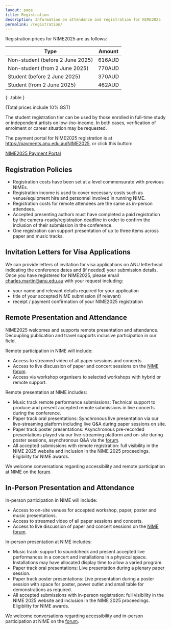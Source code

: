 ```yaml
---
layout: page  
title: Registration
description: Information on attendance and registration for NIME2025
permalink: /registration/
---
```


Registration prices for NIME2025 are as follows:

| **Type**                        | **Amount** |
|---------------------------------|------------|
| Non-student (before 2 June 2025) | 616AUD     |
| Non-student (from 2 June 2025) | 770AUD     |
| Student (before 2 June 2025)     | 370AUD     |
| Student (from 2 June 2025)     | 462AUD     |
{: .table }

(Total prices include 10% GST)

The student registration tier can be used by those enrolled in full-time study or independent artists on low-/no-income. In both cases, verification of enrolment or career situation may be requested.

The payment portal for NIME2025 registration is at <https://payments.anu.edu.au/NIME2025>, or click this button:

<div class="d-flex justify-content-center">
  <a href="https://payments.anu.edu.au/NIME2025" class="btn btn-outline-primary" role="button">NIME2025 Payment Portal</a>
</div>

## Registration Policies

- Registration costs have been set at a level commensurate with previous NIMEs.
- Registration income is used to cover necessary costs such as venue/equipment hire and personnel involved in running NIME.
- Registration costs for remote attendees are the same as in-person attendees.
- Accepted presenting authors must have completed a paid registration by the camera-ready/registration deadline in order to confirm the inclusion of their submission in the conference.
- One registration can support presentation of up to three items across paper and music tracks.

## Invitation Letters for Visa Applications

We can provide letters of invitation for visa applications on ANU letterhead indicating the conference dates and (if needed) your submission details. Once you have registered for NIME2025, please email <charles.martin@anu.edu.au> with your request including:

- your name and relevant details required for your application
- title of your accepted NIME submission (if relevant)
- receipt / payment confirmation of your NIME2025 registration

## Remote Presentation and Attendance

NIME2025 welcomes and supports remote presentation and attendance. Decoupling publication and travel supports inclusive participation in our field.

Remote participation in NIME will include:

- Access to streamed video of all paper sessions and concerts.
- Access to live discussion of paper and concert sessions on the [NIME forum](https://forum.nime.org).
- Access via workshop organisers to selected workshops with hybrid or remote support.

Remote presentation at NIME includes:

- Music track remote performance submissions: Technical support to produce and present accepted remote submissions in live concerts during the conference.
- Paper track oral presentations: Synchronous live presentation via our live-streaming platform including live Q&A during paper sessions on site.
- Paper track poster presentations: Asynchronous pre-recorded presentations played via our live-streaming platform and on-site during poster sessions, asynchronous Q&A via the [forum](https://forum.nime.org).
- All accepted submissions with remote registration: full visibility in the NIME 2025 website and inclusion in the NIME 2025 proceedings. Eligibility for NIME awards. 

We welcome conversations regarding accessibility and remote participation at NIME on the [forum](https://forum.nime.org).

## In-Person Presentation and Attendance

In-person participation in NIME will include:

- Access to on-site venues for accepted workshop, paper, poster and music presentations.
- Access to streamed video of all paper sessions and concerts.
- Access to live discussion of paper and concert sessions on the [NIME forum](https://forum.nime.org).

In-person presentation at NIME includes:

- Music track: support to soundcheck and present accepted live performances in a concert and installations in a physical space. Installations may have allocated display time to allow a varied program.
- Paper track oral presentations: Live presentation during a plenary paper session.
- Paper track poster presentations: Live presentation during a poster session with space for poster, power outlet and small table for demonstrations as required.
- All accepted submissions with in-person registration: full visibility in the NIME 2025 website and inclusion in the NIME 2025 proceedings. Eligibility for NIME awards.

We welcome conversations regarding accessibility and in-person participation at NIME on the [forum](https://forum.nime.org).

